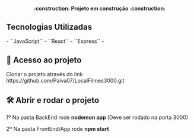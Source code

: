 <h4 align="center"> 
    :construction:  Projeto em construção  :construction:
</h4>
<h2>Tecnologias Utilizadas</h2>
- ``JavaScript``
- ``React``
- ``Express``
- 
 <h2>📁 Acesso ao projeto</h2>
 <p>Clonar o projeto através do link https://github.com/Paiva07/LocalFilmes3000.git</p>
 
 <h2>🛠️ Abrir e rodar o projeto</h2>
<p>1º Na pasta BackEnd rode <strong>nodemon app</strong> (Deve ser rodado na porta 3000)</p>
<p>2º Na pasta FrontEnd/App rode <strong>npm start</strong></p>
